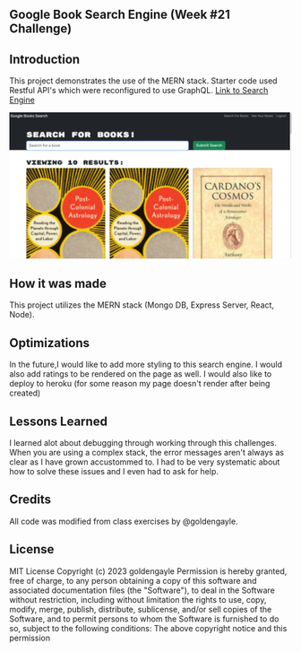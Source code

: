 ## Google Book Search Engine (Week #21 Challenge)

## Introduction
This project demonstrates the use of the MERN stack. Starter code used Restful API's which were reconfigured to use GraphQL. <a href="https://goldengayle.github.io/BookSearchEngine/">Link to Search Engine</a>



  <img src="screenshot.png">


## How it was made
This project utilizes the MERN stack (Mongo DB, Express Server, React, Node).


## Optimizations
In the future,I would like to add more styling to this search engine. I would also add ratings to be rendered on the page as well. I would also like to deploy to heroku (for some reason my page doesn't render after being created)

## Lessons Learned
I learned alot about debugging through working through this challenges. When you are using a complex stack, the error messages aren't always as clear as I have grown accustommed to. I had to be very systematic about how to solve these issues and I even had to ask for help.

## Credits
All code was modified from class exercises by  @goldengayle.

## License
MIT License
Copyright (c) 2023 goldengayle
Permission is hereby granted, free of charge, to any person obtaining a copy of this software and associated documentation files (the "Software"), to deal in the Software without restriction, including without limitation the rights to use, copy, modify, merge, publish, distribute, sublicense, and/or sell copies of the Software, and to permit persons to whom the Software is furnished to do so, subject to the following conditions:
The above copyright notice and this permission
